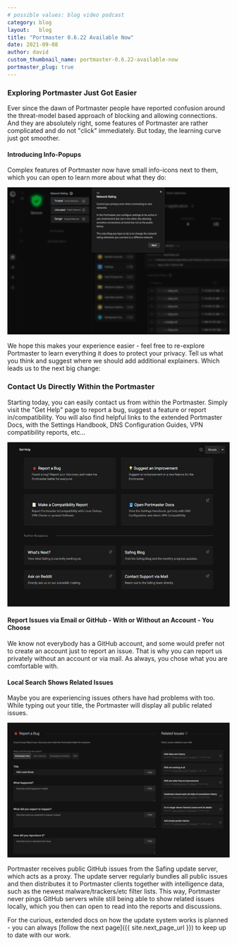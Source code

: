 ```yaml
---
# possible values: blog video podcast
category: blog
layout:   blog
title: "Portmaster 0.6.22 Available Now"
date: 2021-09-08
author: david
custom_thumbnail_name: portmaster-0.6.22-available-now
portmaster_plug: true
---
```


### Exploring Portmaster Just Got Easier

Ever since the dawn of Portmaster people have reported confusion around the threat-model based approach of blocking and allowing connections. And they are absolutely right, some features of Portmaster are rather complicated and do not "click" immediately. But today, the learning curve just got smoother.

#### Introducing Info-Popups

Complex features of Portmaster now have small info-icons next to them, which you can open to learn more about what they do:

![Portmaster UI focuses on a feature and explains it in detail with everything else blurred out](/assets/img/blog/tip-ups.png)

We hope this makes your experience easier - feel free to re-explore Portmaster to learn everything it does to protect your privacy. Tell us what you think and suggest where we should add additional explainers. Which leads us to the next big change:

### Contact Us Directly Within the Portmaster

Starting today, you can easily contact us from within the Portmaster. Simply visit the "Get Help" page to report a bug, suggest a feature or report in/compatibility. You will also find helpful links to the extended Portmaster Docs, with the Settings Handbook, DNS Configuration Guides, VPN compatibility reports, etc...

![the new Get Help page makes it easy to report bugs, suggest features and links to useful resources](/assets/img/blog/get-help-page.png)

#### Report Issues via Email or GitHub - With or Without an Account - You Choose

We know not everybody has a GitHub account, and some would prefer not to create an account just to report an issue. That is why you can report us privately without an account or via mail. As always, you chose what you are comfortable with.

#### Local Search Shows Related Issues

Maybe you are experiencing issues others have had problems with too. While typing out your title, the Portmaster will display all public related issues.

![when reporting a bug, the portmaster searches through public issues locally and displays related issues](/assets/img/blog/local-search.png)

Portmaster receives public GitHub issues from the Safing update server, which acts as a proxy. The update server regularly bundles all public issues and then distributes it to Portmaster clients together with intelligence data, such as the newest malware/trackers/etc filter lists. This way, Portmaster never pings GitHub servers while still being able to show related issues locally, which you then can open to read into the reports and discussions.

For the curious, extended docs on how the update system works is planned - you can always [follow the next page]({{ site.next_page_url }}) to keep up to date with our work.
